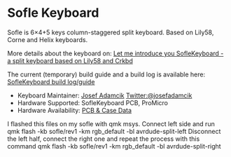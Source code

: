 # Sofle Keyboard

Sofle is 6×4+5 keys column-staggered split keyboard. Based on Lily58, Corne and Helix keyboards.

More details about the keyboard on: [Let me introduce you SofleKeyboard - a split keyboard based on Lily58 and Crkbd](https://josef-adamcik.cz/electronics/let-me-introduce-you-sofle-keyboard-split-keyboard-based-on-lily58.html)

The current (temporary) build guide and a build log is available here: [SofleKeyboard build log/guide](https://josef-adamcik.cz/electronics/soflekeyboard-build-log-and-build-guide.html)

* Keyboard Maintainer: [Josef Adamcik](https://josef-adamcik.cz) [Twitter:@josefadamcik](https://twitter.com/josefadamcik)  
* Hardware Supported: SofleKeyboard PCB, ProMicro  
* Hardware Availability: [PCB & Case Data](https://github.com/josefadamcik/SofleKeyboard)

I flashed this files on my sofle with qmk msys.
Connect left side and run qmk flash -kb sofle/rev1 -km rgb_default -bl avrdude-split-left
Disconnect the left half, connect the right one and repeat the process with this command qmk flash -kb sofle/rev1 -km rgb_default -bl avrdude-split-right

